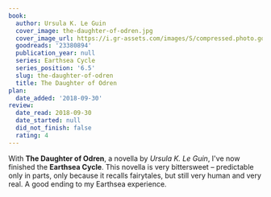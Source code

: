 ```yaml
---
book:
  author: Ursula K. Le Guin
  cover_image: the-daughter-of-odren.jpg
  cover_image_url: https://i.gr-assets.com/images/S/compressed.photo.goodreads.com/books/1422929380l/23380894.jpg
  goodreads: '23380894'
  publication_year: null
  series: Earthsea Cycle
  series_position: '6.5'
  slug: the-daughter-of-odren
  title: The Daughter of Odren
plan:
  date_added: '2018-09-30'
review:
  date_read: 2018-09-30
  date_started: null
  did_not_finish: false
  rating: 4
---
```


With **The Daughter of Odren**, a novella by *Ursula K. Le Guin*, I've now finished the **Earthsea Cycle**. This novella is very bittersweet – predictable only in parts, only because it recalls fairytales, but still very human and very real. A good ending to my Earthsea experience.
